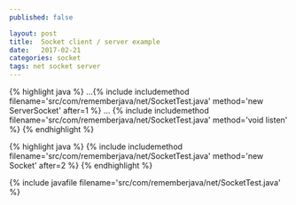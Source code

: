 ```yaml
---
published: false

layout: post
title:  Socket client / server example
date:   2017-02-21
categories: socket
tags: net socket server
---
```


{% highlight java %}
...{% include includemethod filename='src/com/rememberjava/net/SocketTest.java' method='new ServerSocket' after=1 %}
...
{% include includemethod filename='src/com/rememberjava/net/SocketTest.java' method='void listen' %}
{% endhighlight %}

{% highlight java %}
{% include includemethod filename='src/com/rememberjava/net/SocketTest.java' method='new Socket' after=2 %}
{% endhighlight %}


{% include javafile filename='src/com/rememberjava/net/SocketTest.java' %}

